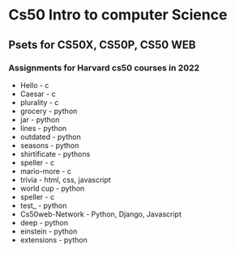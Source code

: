 # Cs50 Intro to computer Science
## Psets for CS50X, CS50P, CS50 WEB

### Assignments for Harvard cs50 courses in 2022

* Hello - c
* Caesar - c 
* plurality - c
* grocery - python
* jar - python
* lines - python
* outdated - python
* seasons - python
* shirtificate - pythons
* speller - c
* mario-more - c
* trivia - html, css, javascript
* world cup - python
* speller - c
* test_ - python
* Cs50web-Network - Python, Django, Javascript
* deep - python
* einstein - python
* extensions - python